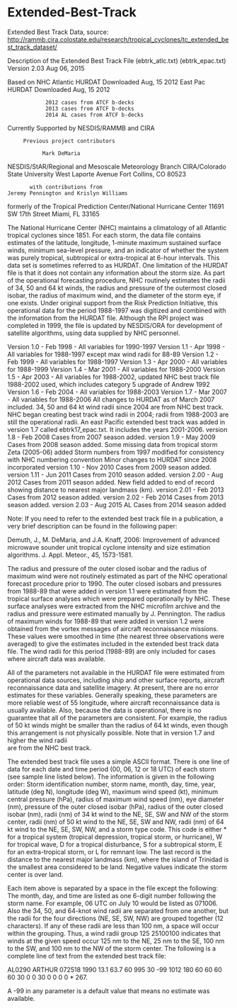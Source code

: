 # Extended-Best-Track
Extended Best Track Data, source: http://rammb.cira.colostate.edu/research/tropical_cyclones/tc_extended_best_track_dataset/


Description of the Extended Best Track File
             (ebtrk_atlc.txt)
             (ebtrk_epac.txt)
       Version 2.03   Aug 06, 2015

Based on NHC Atlantic HURDAT Downloaded Aug, 15 2012
                East Pac HURDAT Downloaded Aug, 15 2012

                2012 cases from ATCF b-decks
                2013 cases from ATCF b-decks
                2014 AL cases from ATCF b-decks

Currently Supported by NESDIS/RAMMB and CIRA


         Previous project contributors

               Mark DeMaria
NESDIS/StAR/Regional and Mesoscale Meteorology Branch
       CIRA/Colorado State University
            West Laporte Avenue
           Fort Collins, CO 80523

           with contributions from
    Jeremy Pennington and Krislyn Williams
formerly of the
Tropical Prediction Center/National Hurricane Center
            11691 SW 17th Street
              Miami, FL 33165

The National Hurricane Center (NHC) maintains a climatology of all
Atlantic tropical cyclones since 1851. For each storm, the data file contains
estimates of the latitude, longitude, 1-minute maximum sustained surface
winds, minimum sea-level pressure, and an indicator of whether the system
was purely tropical, subtropical or extra-tropical at 6-hour intervals.
This data set is sometimes referred to as HURDAT.  One limitation of the
HURDAT file is that it does not contain any information about the storm
size. As part of the operational forecasting procedure, NHC routinely
estimates the radii of 34, 50 and 64 kt winds, the radius and pressure of
the outermost closed isobar, the radius of maximum wind, and the diameter
of the storm eye, if one exists. Under original support from the Risk
Prediction Initiative, this operational data for the period 1988-1997 was
digitized and combined with the information from the HURDAT file.
Although the RPI project was completed in 1999, the file is updated by NESDIS/ORA
for development of satellite algorithms, using data supplied by NHC personnel.

Version 1.0 - Feb 1998 - All variables for 1990-1997
Version 1.1 - Apr 1998 - All variables for 1988-1997
       except max wind radii for 88-89
Version 1.2 - Feb 1999 - All variables for 1988-1997
Version 1.3 - Apr 2000 - All variables for 1988-1999
Version 1.4 - Mar 2001 - All variables for 1988-2000
Version 1.5 - Apr 2003 - All variables for 1988-2002,
       updated NHC best track file 1988-2002 used,
which includes category 5 upgrade of Andrew 1992
Version 1.6 - Feb 2004 - All variables for 1988-2003
Version 1.7 - Mar 2007 - All variables for 1988-2006
       All changes to HURDAT as of March 2007 included.
       34, 50 and 64 kt wind radii since 2004 are from NHC best track.
       NHC began creating best track wind radii in 2004;
       radii from 1988-2003 are still the operational radii.
       An east Pacific extended best track was added in
          version 1.7 called ebtrk17_epac.txt. It includes
          the years 2001-2006.
version 1.8 - Feb 2008   Cases from 2007 season added.
version 1.9 - May 2009   Cases from 2008 season added.
       Some missing data from tropical storm Zeta (2005-06) added
       Storm numbers from 1997 modified for consistency with
          NHC numbering convention
       Minor changes to HURDAT since 2008 incorporated
version 1.10 - Nov 2010  Cases from 2009 season added.
version 1.11 - Jun 2011  Cases from 2010 season added.
version 2.00 - Aug 2012  Cases from 2011 season added.
       New field added to end of record showing distance to
       nearest major landmass (km).
version 2.01 - Feb 2013  Cases from 2012 season added.
version 2.02 - Feb 2014  Cases from 2013 season added.
version 2.03 - Aug 2015  AL Cases from 2014 season added


Note:  If you need to refer to the extended best track file in a publication,
a very brief description can be found in the following paper:

Demuth, J., M. DeMaria, and J.A. Knaff, 2006: Improvement of advanced
microwave sounder unit tropical cyclone intensity and size estimation
algorithms. J. Appl. Meteor., 45, 1573-1581.

The radius and pressure of the outer closed isobar and the radius
of maximum wind were not routinely estimated as part of the NHC
operational forecast procedure prior to 1990. The outer closed isobars
and pressures from 1988-89 that were added in version 1.1 were estimated
from the tropical surface analyses which were prepared operationally
by NHC. These surface analyses were extracted from the NHC microfilm
archive and the radius and pressure were estimated manually by J.
Pennington. The radius of maximum winds for 1988-89 that were added in
version 1.2 were obtained from the vortex messages of aircraft
reconnaissance missions. These values were smoothed in time (the
nearest three observations were averaged) to give the estimates included
in the extended best track data file. The wind radii for this period
(1988-89) are only included for cases where aircraft data was available.

All of the parameters not available in the HURDAT file were estimated
from operational data sources, including ship and other surface reports,
aircraft reconnaissance data and satellite imagery. At present, there are
no error estimates for these variables. Generally speaking, these
parameters are more reliable west of 55 longitude, where aircraft
reconnaissance data is usually available. Also, because the data is
operational, there is no guarantee that all of the parameters are
consistent. For example, the radius of 50 kt winds might be smaller
than the radius of 64 kt winds, even though this arrangement is not
physically possible. Note that in version 1.7 and higher the wind radii  
are from the NHC best track.

The extended best track file uses a simple ASCII format. There is
one line of data for each date and time period (00, 06, 12 or 18 UTC)
of each storm (see sample line listed below). The information is given
in the following order: Storm identification number, storm name, month,
day, time, year, latitude (deg N), longitude (deg W), maximum wind
speed (kt), minimum central pressure (hPa), radius of maximum wind
speed (nm), eye diameter (nm), pressure of the outer closed isobar (hPa),
radius of the outer closed isobar (nm), radii (nm) of 34 kt wind to the
NE, SE, SW and NW of the storm center, radii (nm) of 50 kt wind to the
NE, SE, SW and NW, radii (nm) of 64 kt wind to the NE, SE, SW, NW, and
a storm type code.  This code is either * for a tropical system
(tropical depression, tropical storm, or hurricane), W for tropical
wave, D for a tropical disturbance, S for a subtropical storm, E
for an extra-tropical storm, or L for remnant low. The last record
is the distance to the nearest major landmass (km), where the island of
Trinidad is the smallest area considered to be land. Negative values
indicate the storm center is over land.

Each item above is separated by a space in the file except the
following: The month, day, and time are listed as one 6-digit number
following the storm name.  For example, 06 UTC on July 10 would be
listed as 071006. Also the 34, 50, and 64-knot wind radii are separated
from one another, but the radii for the four directions (NE, SE, SW, NW)
are grouped together (12 characters). If any of these radii are less
than 100 nm, a space will occur within the grouping. Thus, a wind radii
group 125 25100100 indicates that winds at the given speed occur 125 nm
to the NE, 25 nm to the SE, 100 nm to the SW, and 100 nm to the NW of
the storm center. The following is a complete line of text from the
extended best track file:

AL0290 ARTHUR    072518 1990 13.1  63.7  60  995  30 -99 1012 180  60 60 60 60  30  0  0 30   0  0  0  0 *   267.

A -99 in any parameter is a default value that means no estimate was available.
